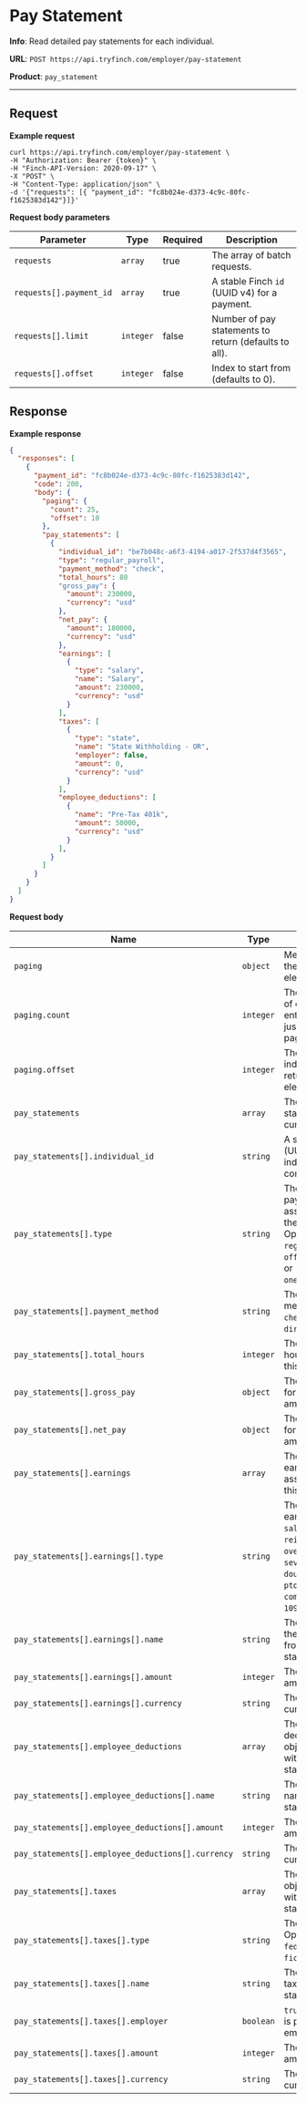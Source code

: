 # Pay Statement

**Info**: Read detailed pay statements for each individual.

**URL**: `POST https://api.tryfinch.com/employer/pay-statement`

**Product**: `pay_statement`

***

## Request

**Example request**

```shell
curl https://api.tryfinch.com/employer/pay-statement \
-H "Authorization: Bearer {token}" \
-H "Finch-API-Version: 2020-09-17" \
-X "POST" \
-H "Content-Type: application/json" \
-d '{"requests": [{ "payment_id": "fc8b024e-d373-4c9c-80fc-f1625383d142"}]}'
```

**Request body parameters**

Parameter | Type | Required | Description
----------|------|----------|-------------
`requests` | `array` | true | The array of batch requests.
`requests[].payment_id` | `array` | true | A stable Finch `id` (UUID v4) for a payment.
`requests[].limit` | `integer` | false | Number of pay statements to return (defaults to all).
`requests[].offset` | `integer` | false | Index to start from (defaults to 0).

## Response

**Example response**

```json
{
  "responses": [
    {
      "payment_id": "fc8b024e-d373-4c9c-80fc-f1625383d142",
      "code": 200,
      "body": {
        "paging": {
          "count": 25,
          "offset": 10
        },
        "pay_statements": [
          {
            "individual_id": "be7b048c-a6f3-4194-a017-2f537d4f3565",
            "type": "regular_payroll",
            "payment_method": "check",
            "total_hours": 80
            "gross_pay": {
              "amount": 230000,
              "currency": "usd"
            },
            "net_pay": {
              "amount": 180000,
              "currency": "usd"
            },
            "earnings": [
              {
                "type": "salary",
                "name": "Salary",
                "amount": 230000,
                "currency": "usd"
              }
            ],
            "taxes": [
              {
                "type": "state",
                "name": "State Withholding - OR",
                "employer": false,
                "amount": 0,
                "currency": "usd"
              }
            ],
            "employee_deductions": [
              {
                "name": "Pre-Tax 401k",
                "amount": 50000,
                "currency": "usd"   
              }
            ],
          }
        ]
      }
    }
  ]
}
```

**Request body**

Name | Type | Description
-----|------|--------------
`paging` | `object` | Metadata about the current list of elements.
`paging.count` | `integer` | The total number of elements for the entire query (not just the given page).
`paging.offset` | `integer` | The current start index of the returned list of elements.
`pay_statements` | `array` | The array of pay statements for the current payment.
`pay_statements[].individual_id` | `string` | A stable Finch `id` (UUID v4) for an individual in the company.
`pay_statements[].type` | `string` | The type of the payment associated with the pay statement. Options: `regular_payroll`, `off_cycle_payroll`, or `one_time_payment`.
`pay_statements[].payment_method` | `string` | The payment method. Options: `check` and `direct_deposit`.
`pay_statements[].total_hours` | `integer` | The number of hours worked for this pay period. 
`pay_statements[].gross_pay` | `object` | The money object for the gross pay amount.
`pay_statements[].net_pay` | `object` | The money object for the net pay amount.
`pay_statements[].earnings` | `array` | The array of earnings objects associated with this pay statement.
`pay_statements[].earnings[].type` | `string` | The type of earning. Options: `salary`, `wage`, `reimbursement`, `overtime`, `severance`, `double_overtime`, `pto`, `sick`, `bonus`, `commission`, `tips`, `1099` and `other`. 
`pay_statements[].earnings[].name` | `string` | The exact name of the deduction from the pay statement.
`pay_statements[].earnings[].amount` | `integer` | The earnings amount in cents.
`pay_statements[].earnings[].currency` | `string ` | The earnings currency code.
`pay_statements[].employee_deductions` | `array` | The array of deductions objects associated with this pay statement.
`pay_statements[].employee_deductions[].name` | `string` | The deduction name from the pay statement.
`pay_statements[].employee_deductions[].amount` | `integer` | The deduction amount in cents.
`pay_statements[].employee_deductions[].currency` | `string` | The deductions currency code.
`pay_statements[].taxes` | `array` | The array of taxes objects associated with this pay statement.
`pay_statements[].taxes[].type` | `string` | The type of taxes. Options: `state`, `federal`, `local` and `fica`.
`pay_statements[].taxes[].name` | `string` | The exact name of tax from the pay statement.
`pay_statements[].taxes[].employer` | `boolean` | `true` if the amount is paid by the employers.
`pay_statements[].taxes[].amount` | `integer` | The deductions amount in cents.
`pay_statements[].taxes[].currency` | `string` | The deductions currency code.